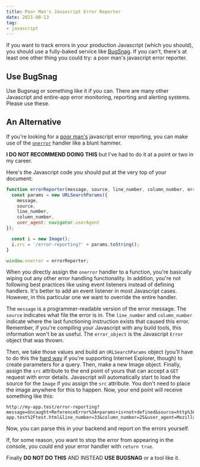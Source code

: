 ```yaml
---
title: Poor Man's Javascript Error Reporter
date: 2021-08-13
tag:
- javascript
---
```

If you want to track errors in your production Javascript (which you should), you should use a fully-baked service like [BugSnag](https://www.bugsnag.com/).  If you can't, there's at least one other thing you could try: a poor man's javascript error reporter.

<!--more-->

## Use BugSnag

Use Bugsnag or something like it if you can. There are many other Javascript and entire-app error monitoring, reporting and alerting systems. Please use these.

## An Alternative

If you're looking for a [poor man's](https://www.merriam-webster.com/dictionary/poor%20man%27s) javascript error reporting, you can make use of the [`onerror`](https://developer.mozilla.org/en-US/docs/Web/API/GlobalEventHandlers/onerror) handler like a blunt hammer.

**I DO NOT RECOMMEND DOING THIS** but I've had to do it at a point or two in my career.

Here's the Javascript code you should put at the very top of your document:

```javascript
function errorReporter(message, source, line_number, column_number, error_object) {
  const params = new URLSearchParams({
    message,
    source,
    line_number,
    column_number,
    user_agent: navigator.userAgent
});

  const i = new Image();
  i.src = '/error-reporting?' + params.toString();
}

window.onerror = errorReporter;
```

When you directly assign the `onerror` handler to a function, you're basically wiping out any other error handling functionality. In addition, you're not following best practices like using event listeners instead of defining handlers. It's better to add an event listener in most Javascript cases. However, in this particular one we want to override the entire handler.

The `message` is a programmer-readable version of the error message.  The `source` indicates what file the error is in.  The `line_number` and `column_number` indicate where the last functioning instruction exists that caused this error.  Remember, if you're compiling your Javascript with any build tools, this information won't be as useful.  The `error_object` is the Javascript `Error` object that was thrown.

Then, we take those values and build an `URLSearchParams` object (you'll have to do this the [hard way](https://stackoverflow.com/questions/111529/how-to-create-query-parameters-in-javascript) if you're supporting Internet Explorer, though) to create parameters for a query.  Then, make a new Image object.  Finally, assign the `src` attribute to the end point of yours that can accept a `GET` request with error details.  Javascript will automatically start to load the source for the `Image` if you assign the `src` attribute.  You don't need to place the image anywhere for this to happen.  Now, your end point will receive something like this:

```
http://my-app.test/error-reporting?message=Uncaught+ReferenceError%3A+params+is+not+defined&source=http%3A%2F%2Fmy-app.test%2Ftest.html&line_number=33&column_number=25&user_agent=Mozilla%2F5.0+%28Macintosh%3B+Intel+Mac+OS+X+10_15_7%29+AppleWebKit...
```

Now, you can parse this in your backend and report on the errors yourself.

If, for some reason, you want to stop the error from appearing in the console, you could end your error handler with `return true`.

Finally **DO NOT DO THIS** AND INSTEAD **USE BUGSNAG** or a tool like it.